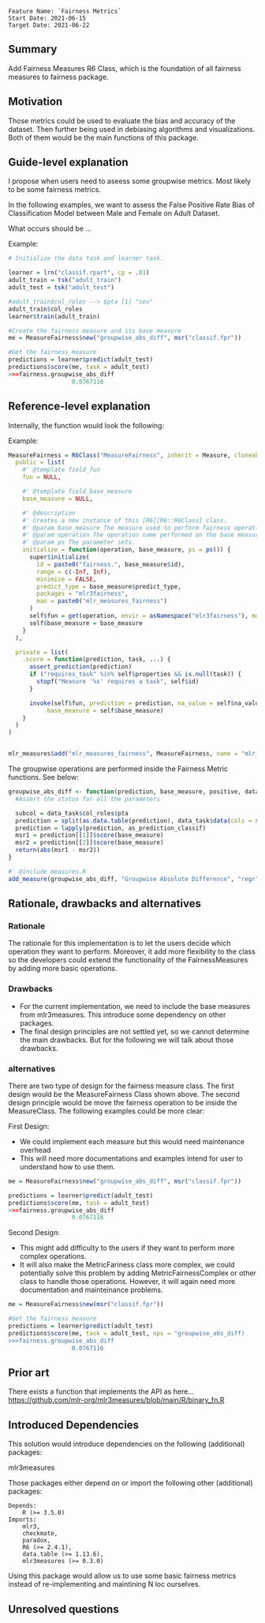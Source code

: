 ```
Feature Name: `Fairness Metrics`
Start Date: 2021-06-15
Target Date: 2021-06-22
```

## Summary
[summary]: #summary

Add Fairness Measures R6 Class, which is the foundation of all fairness measures to fairness package.

## Motivation
[motivation]: #motivation
Those metrics could be used to evaluate the bias and accuracy of the dataset. Then further being used in debiasing algorithms and visualizations. Both of them would be the main functions of this package.

## Guide-level explanation
[guide-level-explanation]: #guide-level-explanation

I propose when users need to aseess some groupwise metrics. Most likely to be some fairness metrics.

In the following examples, we want to assess the False Positive Rate Bias of Classification Model between Male and Female on Adult Dataset.

What occurs should be ...

Example:
```r
# Initialize the data task and learner task. 

learner = lrn("classif.rpart", cp = .01)
adult_train = tsk("adult_train")
adult_test = tsk("adult_test")

#adult_train$col_roles --> $pta [1] "sex"
adult_train$col_roles
learner$train(adult_train)

#Create the fairness measure and its base measure
me = MeasureFairness$new("groupwise_abs_diff", msr("classif.fpr"))

#Get the fairness measure
predictions = learner$predict(adult_test)
predictions$score(me, task = adult_test)
>>>fairness.groupwise_abs_diff 
                  0.0767116 
```

## Reference-level explanation
[reference-level-explanation]: #reference-level-explanation

Internally, the function would look the following:

Example:
```r
MeasureFairness = R6Class("MeasureFairness", inherit = Measure, cloneable = FALSE,
  public = list(
    #' @template field_fun
    fun = NULL,

    #' @template field_base_measure
    base_measure = NULL,

    #' @description
    #' Creates a new instance of this [R6][R6::R6Class] class.
    #' @param base_measure The measure used to perform fairness operations.
    #' @param operation The operation name performed on the base measures.
    #' @param ps The parameter sets.
    initialize = function(operation, base_measure, ps = ps()) {
      super$initialize(
        id = paste0("fairness.", base_measure$id),
        range = c(-Inf, Inf),
        minimize = FALSE,
        predict_type = base_measure$predict_type,
        packages = "mlr3fairness",
        man = paste0("mlr_measures_fairness")
      )
      self$fun = get(operation, envir = asNamespace("mlr3fairness"), mode = "function")
      self$base_measure = base_measure
    }
  ),

  private = list(
    .score = function(prediction, task, ...) {
      assert_prediction(prediction)
      if ("requires_task" %in% self$properties && is.null(task)) {
        stopf("Measure '%s' requires a task", self$id)
      }

      invoke(self$fun, prediction = prediction, na_value = self$na_value, data_task = task,
           base_measure = self$base_measure)
    }
  )
)


mlr_measures$add("mlr_measures_fairness", MeasureFairness, name = "mlr_measures_fairness")
```

The groupwise operations are performed inside the Fairness Metric functions. See below:
```r
groupwise_abs_diff <- function(prediction, base_measure, positive, data_task, response = NULL, ...){
  #Assert the status for all the parameters

  subcol = data_task$col_roles$pta
  prediction = split(as.data.table(prediction), data_task$data(cols = subcol))
  prediction = lapply(prediction, as_prediction_classif)
  msr1 = prediction[[1]]$score(base_measure)
  msr2 = prediction[[2]]$score(base_measure)
  return(abs(msr1 - msr2))
}

#' @include measures.R
add_measure(groupwise_abs_diff, "Groupwise Absolute Difference", "regr", 0, Inf, FALSE)

```

## Rationale, drawbacks and alternatives
[rationale-and-alternatives]: #rationale-and-alternatives

### Rationale
The rationale for this implementation is to let the users decide which operation they want to perform. Moreover, it add more flexibility to the class so the developers could extend the functionality of the FairnessMeasures by adding more basic operations.

### Drawbacks
* For the current implementation, we need to include the base measures from mlr3measures. This introduce some dependency on other packages.
* The final design principles are not settled yet, so we cannot determine the main drawbacks. But for the following we will talk about those drawbacks.

### alternatives
There are two type of design for the fairness measure class. The first design would be the MeasureFairness Class shown above. The second design principle would be move the fairness operation to be inside the MeasureClass. The following examples could be more clear:

First Design:
* We could implement each measure but this would need maintenance overhead
* This will need more documentations and examples intend for user to understand how to use them.
```r
me = MeasureFairness$new("groupwise_abs_diff", msr("classif.fpr"))

predictions = learner$predict(adult_test)
predictions$score(me, task = adult_test)
>>>fairness.groupwise_abs_diff 
                  0.0767116 
```

Second Design:
* This might add difficulty to the users if they want to perform more complex operations.
* It will also make the MetricFariness class more complex, we could potentially solve this problem by adding MetricFairnessComplex or other class to handle those operations. However, it will again need more documentation and mainteinance problems.
```r
me = MeasureFairness$new(msr("classif.fpr"))

#Get the fairness measure
predictions = learner$predict(adult_test)
predictions$score(me, task = adult_test, ops = "groupwise_abs_diff)
>>>fairness.groupwise_abs_diff 
                  0.0767116 
```

## Prior art
[prior-art]: #prior-art

There exists a function that implements the API as here...
https://github.com/mlr-org/mlr3measures/blob/main/R/binary_fn.R

## Introduced Dependencies
This solution would introduce dependencies on the following (additional) packages:

mlr3measures

Those packages either depend on or import the following other (additional) packages:
```
Depends:
    R (>= 3.5.0)
Imports:
    mlr3,
    checkmate,
    paradox,
    R6 (>= 2.4.1),
    data.table (>= 1.13.6),
    mlr3measures (>= 0.3.0)
```
Using this package would allow us to use some basic fairness metrics instead of re-implementing and maintining
N loc ourselves.


## Unresolved questions
[unresolved-questions]: #unresolved-questions
